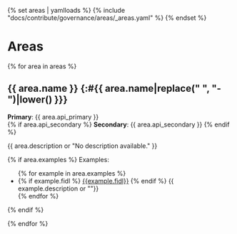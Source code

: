 {% set areas | yamlloads %}
{% include "docs/contribute/governance/areas/_areas.yaml" %}
{% endset %}

# Areas

{% for area in areas %}
## {{ area.name }} {:#{{ area.name|replace(" ", "-")|lower() }}}

**Primary**: {{ area.api_primary }} \
{% if area.api_secondary %}
**Secondary**: {{ area.api_secondary }}
{% endif %}

{{ area.description or "No description available." }}

{% if area.examples %}
Examples:

<ul>
  {% for example in area.examples %}
  <li>
    {% if example.fidl %}
    <a href="https://cs.opensource.google/fuchsia/fuchsia/+/main:sdk/fidl/{{example.fidl}}">{{example.fidl}}</a>
    {% endif %}
    {{ example.description or ""}}
  </li>
  {% endfor %} <!-- for example in area.examples -->
</ul>
{% endif %} <!-- if area.examples -->

{% endfor %} <!-- for area in areas -->
